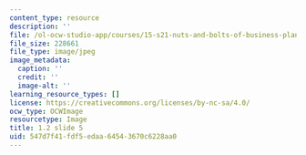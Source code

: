 ```yaml
---
content_type: resource
description: ''
file: /ol-ocw-studio-app/courses/15-s21-nuts-and-bolts-of-business-plans-january-iap-2014/547d7f41fdf5edaa64543670c6228aa0_1.2_slide_05.jpg
file_size: 228661
file_type: image/jpeg
image_metadata:
  caption: ''
  credit: ''
  image-alt: ''
learning_resource_types: []
license: https://creativecommons.org/licenses/by-nc-sa/4.0/
ocw_type: OCWImage
resourcetype: Image
title: 1.2 slide 5
uid: 547d7f41-fdf5-edaa-6454-3670c6228aa0
---
```

